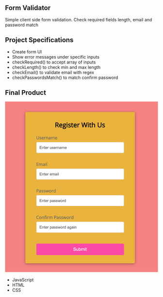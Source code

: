 ## Form Validator
Simple client side form validation. Check required fields length, email and password match

## Project Specifications

- Create form UI
- Show error messages under specific inputs
- checkRequired() to accept array of inputs
- checkLength() to check min and max length
- checkEmail() to validate email with regex
- checkPasswordsMatch() to match confirm password

## Final Product

!["Form Validator"](https://raw.githubusercontent.com/yuzhakova/form_validator/main/form-validator.png)

- JavaScript
- HTML
- CSS